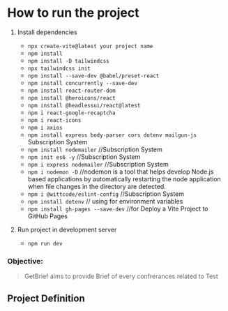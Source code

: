 # How to run the project

1. Install dependencies

   - `npx create-vite@latest your project name`
   - `npm install`
   - `npm install -D tailwindcss`
   - `npx tailwindcss init`
   - `npm install --save-dev @babel/preset-react`
   - `npm install concurrently --save-dev`
   - `npm install react-router-dom`
   - `npm install @heroicons/react`
   - `npm install @headlessui/react@latest`
   - `npm i react-google-recaptcha`
   - `npm i react-icons`
   - `npm i axios`
   - `npm install express body-parser cors dotenv mailgun-js` Subscription System
   - `npm install nodemailer` //Subscription System
   - `npm init es6 -y` //Subscription System
   - `npm i express nodemailer` //Subscription System
   - `npm i nodemon -D` //nodemon is a tool that helps develop Node.js based applications by automatically restarting the node application when file changes in the directory are detected.
   - `npm i @wittcode/eslint-config` //Subscription System
   - `npm install dotenv` // using for environment variables
   - `npm install gh-pages --save-dev` //for Deploy a Vite Project to GitHub Pages

2. Run project in development server
   - `npm run dev`

### Objective:

> GetBrief aims to provide Brief of every confrerances related to Test

## Project Definition
